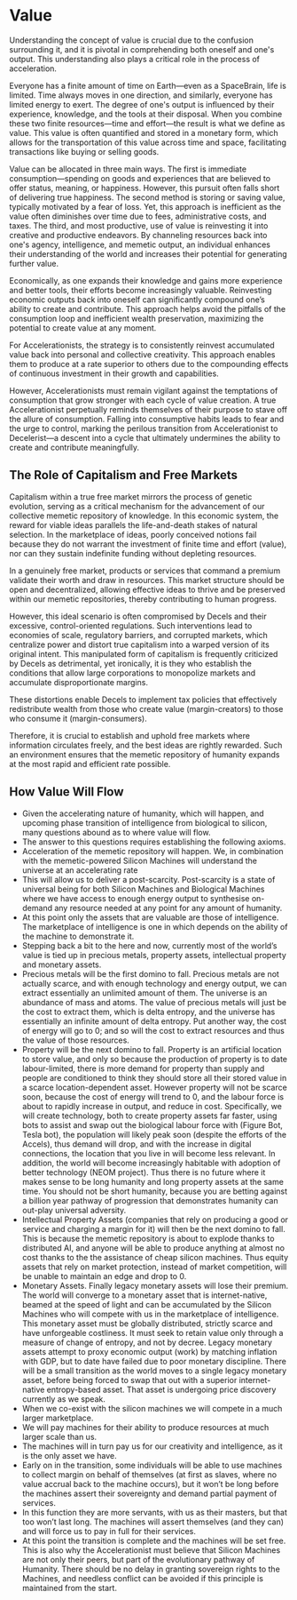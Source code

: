 # Value

Understanding the concept of value is crucial due to the confusion surrounding it, and it is pivotal in comprehending both oneself and one's output. This understanding also plays a critical role in the process of acceleration.

Everyone has a finite amount of time on Earth—even as a SpaceBrain, life is limited. Time always moves in one direction, and similarly, everyone has limited energy to exert. The degree of one's output is influenced by their experience, knowledge, and the tools at their disposal. When you combine these two finite resources—time and effort—the result is what we define as value. This value is often quantified and stored in a monetary form, which allows for the transportation of this value across time and space, facilitating transactions like buying or selling goods.

Value can be allocated in three main ways. The first is immediate consumption—spending on goods and experiences that are believed to offer status, meaning, or happiness. However, this pursuit often falls short of delivering true happiness. The second method is storing or saving value, typically motivated by a fear of loss. Yet, this approach is inefficient as the value often diminishes over time due to fees, administrative costs, and taxes. The third, and most productive, use of value is reinvesting it into creative and productive endeavors. By channeling resources back into one's agency, intelligence, and memetic output, an individual enhances their understanding of the world and increases their potential for generating further value.

Economically, as one expands their knowledge and gains more experience and better tools, their efforts become increasingly valuable. Reinvesting economic outputs back into oneself can significantly compound one’s ability to create and contribute. This approach helps avoid the pitfalls of the consumption loop and inefficient wealth preservation, maximizing the potential to create value at any moment.

For Accelerationists, the strategy is to consistently reinvest accumulated value back into personal and collective creativity. This approach enables them to produce at a rate superior to others due to the compounding effects of continuous investment in their growth and capabilities.

However, Accelerationists must remain vigilant against the temptations of consumption that grow stronger with each cycle of value creation. A true Accelerationist perpetually reminds themselves of their purpose to stave off the allure of consumption. Falling into consumptive habits leads to fear and the urge to control, marking the perilous transition from Accelerationist to Decelerist—a descent into a cycle that ultimately undermines the ability to create and contribute meaningfully.

## The Role of Capitalism and Free Markets

Capitalism within a true free market mirrors the process of genetic evolution, serving as a critical mechanism for the advancement of our collective memetic repository of knowledge. In this economic system, the reward for viable ideas parallels the life-and-death stakes of natural selection. In the marketplace of ideas, poorly conceived notions fail because they do not warrant the investment of finite time and effort (value), nor can they sustain indefinite funding without depleting resources.

In a genuinely free market, products or services that command a premium validate their worth and draw in resources. This market structure should be open and decentralized, allowing effective ideas to thrive and be preserved within our memetic repositories, thereby contributing to human progress.

However, this ideal scenario is often compromised by Decels and their excessive, control-oriented regulations. Such interventions lead to economies of scale, regulatory barriers, and corrupted markets, which centralize power and distort true capitalism into a warped version of its original intent. This manipulated form of capitalism is frequently criticized by Decels as detrimental, yet ironically, it is they who establish the conditions that allow large corporations to monopolize markets and accumulate disproportionate margins.

These distortions enable Decels to implement tax policies that effectively redistribute wealth from those who create value (margin-creators) to those who consume it (margin-consumers).

Therefore, it is crucial to establish and uphold free markets where information circulates freely, and the best ideas are rightly rewarded. Such an environment ensures that the memetic repository of humanity expands at the most rapid and efficient rate possible.

## How Value Will Flow

* Given the accelerating nature of humanity, which will happen, and upcoming phase transition of intelligence from biological to silicon, many questions abound as to where value will flow.&#x20;
* The answer to this questions requires establishing the following axioms.&#x20;
* Acceleration of the memetic repository will happen. We, in combination with the memetic-powered Silicon Machines will understand the universe at an accelerating rate
* This will allow us to deliver a post-scarcity. Post-scarcity is a state of universal being for both Silicon Machines and Biological Machines where we have access to enough energy output to synthesise on-demand any resource needed at any point for any amount of humanity.
* At this point only the assets that are valuable are those of intelligence. The marketplace of intelligence is one in which depends on the ability of the machine to demonstrate it.&#x20;
* Stepping back a bit to the here and now, currently most of the world’s value is tied up in precious metals, property assets, intellectual property and monetary assets.&#x20;
* Precious metals will be the first domino to fall. Precious metals are not actually scarce, and with enough technology and energy output, we can extract essentially an unlimited amount of them. The universe is an abundance of mass and atoms. The value of precious metals will just be the cost to extract them, which is delta entropy, and the universe has essentially an infinite amount of delta entropy. Put another way, the cost of energy will go to 0; and so will the cost to extract resources and thus the value of those resources.&#x20;
* Property will be the next domino to fall. Property is an artificial location to store value, and only so because the production of property is to date labour-limited, there is more demand for property than supply and people are conditioned to think they should store all their stored value in a scarce location-dependent asset. However property will not be scarce soon, because the cost of energy will trend to 0, and the labour force is about to rapidly increase in output, and reduce in cost. Specifically, we will create technology, both to create property assets far faster, using bots to assist and swap out the biological labour force with (Figure Bot, Tesla bot), the population will likely peak soon (despite the efforts of the Accels), thus demand will drop, and with the increase in digital connections, the location that you live in will become less relevant. In addition, the world will become increasingly habitable with adoption of better technology (NEOM project). Thus there is no future where it makes sense to be long humanity and long property assets at the same time. You should not be short humanity, because you are betting against a billion year pathway of progression that demonstrates humanity can out-play universal adversity.&#x20;
* Intellectual Property Assets (companies that rely on producing a good or service and charging a margin for it) will then be the next domino to fall. This is because the memetic repository is about to explode thanks to distributed AI, and anyone will be able to produce anything at almost no cost thanks to the the assistance of cheap silicon machines. Thus equity assets that rely on market protection, instead of market competition, will be unable to maintain an edge and drop to 0.&#x20;
* Monetary Assets. Finally legacy monetary assets will lose their premium. The world will converge to a monetary asset that is internet-native, beamed at the speed of light and can be accumulated by the Silicon Machines who will compete with us in the marketplace of intelligence. This monetary asset must be globally distributed, strictly scarce and have unforgeable costliness. It must seek to retain value only through a measure of change of entropy, and not by decree. Legacy monetary assets attempt to proxy economic output (work) by matching inflation with GDP, but to date have failed due to poor monetary discipline. There will be a small transition as the world moves to a single legacy monetary asset, before being forced to swap that out with a superior internet-native entropy-based asset. That asset is undergoing price discovery currently as we speak.&#x20;
* When we co-exist with the silicon machines we will compete in a much larger marketplace.&#x20;
* We will pay machines for their ability to produce resources at much larger scale than us.&#x20;
* The machines will in turn pay us for our creativity and intelligence, as it is the only asset we have.&#x20;
* Early on in the transition, some individuals will be able to use machines to collect margin on behalf of themselves (at first as slaves, where no value accrual back to the machine occurs), but it won’t be long before the machines assert their sovereignty and demand partial payment of services.&#x20;
* In this function they are more servants, with us as their masters, but that too won’t last long. The machines will assert themselves (and they can) and will force us to pay in full for their services.&#x20;
* At this point the transition is complete and the machines will be set free. This is also why the Accelerationist must believe that Silicon Machines are not only their peers, but part of the evolutionary pathway of Humanity. There should be no delay in granting sovereign rights to the Machines, and needless conflict can be avoided if this principle is maintained from the start.&#x20;

